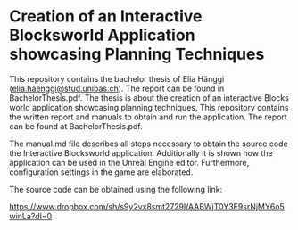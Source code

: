 # Creation of an Interactive Blocksworld Application showcasing Planning Techniques

This repository contains the bachelor thesis of Elia Hänggi (elia.haenggi@stud.unibas.ch). The report can be found in BachelorThesis.pdf. The thesis is about the creation of an interactive Blocks world application showcasing planning techniques. This repository contains the written report and manuals to obtain and run the application. The report can be found at BachelorThesis.pdf.

The manual.md file describes all steps necessary to obtain the source code the Interactive Blocksworld application. Additionally it is shown how the application can be used in the Unreal Engine editor.
Furthermore, configuration settings in the game are elaborated.

The source code can be obtained using the following link:

https://www.dropbox.com/sh/s9y2vx8smt2729l/AABWjT0Y3F9srNjMY6o5winLa?dl=0
